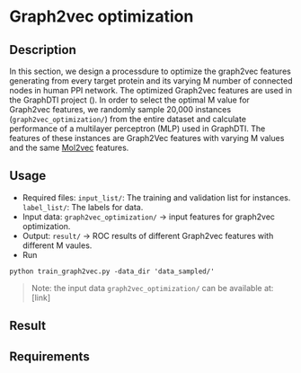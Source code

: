 # Graph2vec optimization
## Description
In this section, we design a processdure to optimize the graph2vec features generating from every target protein and its varying M number of connected nodes in human PPI network. The optimized Graph2vec features are used in the GraphDTI project (). In order to select the optimal M value for Graph2vec features, we randomly sample 20,000 instances (```graph2vec_optimization/```) from the entire dataset and calculate performance of a multilayer perceptron (MLP) used in GraphDTI. The features of these instances are Graph2Vec features with varying M values and the same [Mol2vec](https://github.com/samoturk/mol2vec) features.


## Usage
- Required files: 
```input_list/```: The training and validation list for instances. 
```label_list/```: The labels for data.
- Input data: 
```graph2vec_optimization/``` -> input features for graph2vec optimization.
- Output:
```result/``` -> ROC results of different Graph2vec features with different M vaules.
- Run
```shell
python train_graph2vec.py -data_dir 'data_sampled/'
```

> Note: the input data ```graph2vec_optimization/``` can be available at: [link]

## Result

## Requirements





